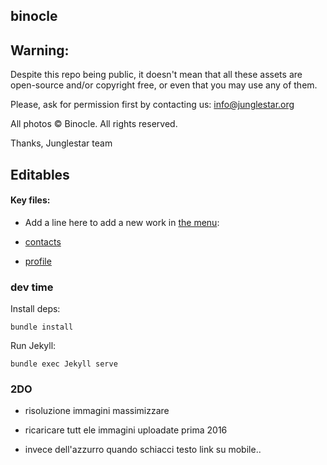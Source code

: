 binocle
---

## Warning:

Despite this repo being public, it doesn't mean that all these assets are open-source and/or copyright free, or even that you may use any of them.

Please, ask for permission first by contacting us: info@junglestar.org

All photos © Binocle. All rights reserved.

Thanks, Junglestar team


## Editables

#### Key files:

- Add a line here to add a new work in [the menu](https://github.com/toybreaker/binocle/tree/gh-pages/_data/):

- [contacts](https://github.com/toybreaker/binocle/blob/gh-pages/_includes/editables/contact.md)

- [profile](https://github.com/toybreaker/binocle/blob/gh-pages/_includes/editables/profile.md)

### dev time

Install deps:

    bundle install

Run Jekyll:

    bundle exec Jekyll serve

### 2DO

- risoluzione immagini massimizzare

- ricaricare tutt ele immagini uploadate prima 2016

- invece dell'azzurro quando schiacci testo link su mobile..
